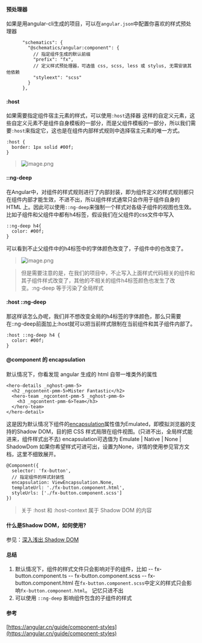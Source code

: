#### 预处理器
如果是用angular-cli生成的项目，可以在`angular.json`中配置你喜欢的样式预处理器
```
      "schematics": {
        "@schematics/angular:component": {
          // 指定组件生成的默认前缀
          "prefix": "fx",
          // 定义样式预处理器，可选值 css, scss, less 或 stylus, 无需安装其他依赖
          "styleext": "scss"
        }
      },
```
#### :host
如果需要指定组件宿主元素的样式，可以使用`:host`选择器
<app-hero-search></app-hero-search>这样的自定义元素，这些自定义元素不是组件自身模板的一部分，而是父组件模板的一部分，所以我们需要`:host`来指定它，这也是在组件内部样式规则中选择宿主元素的唯一方式。
```
:host {
  border: 1px solid #00f;
}
```
> ![image.png](https://hexo-blog.pek3b.qingstor.com/upload_images/71414-0d48f8a95672bd63.png?imageMogr2/auto-orient/strip%7CimageView2/2/w/1240)

#### ::ng-deep
在Angular中，对组件的样式规则进行了内部封装，即为组件定义的样式规则都只在组件内部才能生效，不进不出，所以组件样式通常只会作用于组件自身的 HTML 上。因此可以使用`::ng-deep`来强制一个样式对各级子组件的视图也生效。
比如子组件和父组件中都有h4标签，假设我们在父组件的css文件中写入
```
::ng-deep h4{
  color: #00f;
}
```
可以看到不止父组件中的h4标签中的字体颜色改变了，子组件中的也改变了。

> ![image.png](https://hexo-blog.pek3b.qingstor.com/upload_images/71414-dbd489ae83ce64f2.png?imageMogr2/auto-orient/strip%7CimageView2/2/w/1240)

> 但是需要注意的是，在我们的项目中，不止写入上面样式代码相关的组件和其子组件样式改变了，其他的不相关的组件h4标签颜色也发生了改变。:ng-deep 等于污染了全局样式

#### :host ::ng-deep

那这样该怎么办呢，我们并不想改变全局的h4标签的字体颜色，那么只需要在::ng-deep前面加上:host就可以把当前样式限制在当前组件和其子组件内部了。
```
:host ::ng-deep h4 {
  color: #00f;
}
```

#### @component 的 encapsulation
默认情况下，你看发现 angular 生成的 html 自带一堆类外的属性
```
<hero-details _nghost-pmm-5>
  <h2 _ngcontent-pmm-5>Mister Fantastic</h2>
  <hero-team _ngcontent-pmm-5 _nghost-pmm-6>
    <h3 _ngcontent-pmm-6>Team</h3>
  </hero-team>
</hero-detail>
```
这是因为默认情况下组件的[encapsulation]([https://angular.cn/api/core/ViewEncapsulation](https://angular.cn/api/core/ViewEncapsulation)
)属性值为Emulated，即模拟浏览器的支持的Shadow DOM，目的把 CSS 样式局限在组件视图。(只进不出，全局样式能进来，组件样式出不去)
encapsulation可选值为 Emulate | Native | None | ShadowDom
如果你希望样式可进可出，设置为None，详情的使用参见官方文档，这里不细致展开。
```
@Component({
  selector: 'fx-button',
  // 指定组件的样式封装性
  encapsulation: ViewEncapsulation.None,
  templateUrl: './fx-button.component.html',
  styleUrls: ['./fx-button.component.scss']
})
```
> 关于 :host 和 :host-context 属于 Shadow DOM 的内容

#### 什么是Shadow DOM，如何使用?
参见：[深入浅出 Shadow DOM](https://github.com/Tencent/omi/blob/master/tutorial/shadow-dom-in-depth.cn.md)

#### 总结
1. 默认情况下，组件的样式文件只会影响对于的组件，比如
-- fx-button.component.ts
-- fx-button.component.scss
-- fx-button.component.html
在`fx-button.component.scss`中定义的样式只会影响`fx-button.component.html`。 记忆只进不出
2. 可以使用 `::ng-deep` 影响组件包含的子组件的样式


#### 参考
[https://angular.cn/guide/component-styles](https://angular.cn/guide/component-styles)
